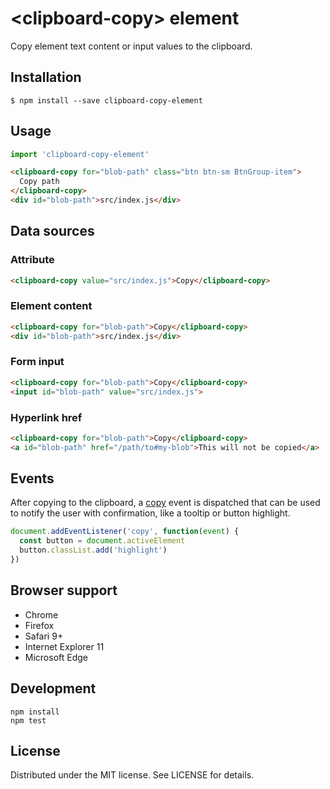 # &lt;clipboard-copy&gt; element

Copy element text content or input values to the clipboard.

## Installation

```
$ npm install --save clipboard-copy-element
```

## Usage

```js
import 'clipboard-copy-element'
```

```html
<clipboard-copy for="blob-path" class="btn btn-sm BtnGroup-item">
  Copy path
</clipboard-copy>
<div id="blob-path">src/index.js</div>
```

## Data sources

### Attribute

```html
<clipboard-copy value="src/index.js">Copy</clipboard-copy>
```

### Element content

```html
<clipboard-copy for="blob-path">Copy</clipboard-copy>
<div id="blob-path">src/index.js</div>
```

### Form input

```html
<clipboard-copy for="blob-path">Copy</clipboard-copy>
<input id="blob-path" value="src/index.js">
```

### Hyperlink href

```html
<clipboard-copy for="blob-path">Copy</clipboard-copy>
<a id="blob-path" href="/path/to#my-blob">This will not be copied</a>
```

## Events

After copying to the clipboard, a [copy][] event is dispatched that can be
used to notify the user with confirmation, like a tooltip or button highlight.

```js
document.addEventListener('copy', function(event) {
  const button = document.activeElement
  button.classList.add('highlight')
})
```

[copy]: https://developer.mozilla.org/en-US/docs/Web/Events/copy

## Browser support

- Chrome
- Firefox
- Safari 9+
- Internet Explorer 11
- Microsoft Edge

## Development

```
npm install
npm test
```

## License

Distributed under the MIT license. See LICENSE for details.
